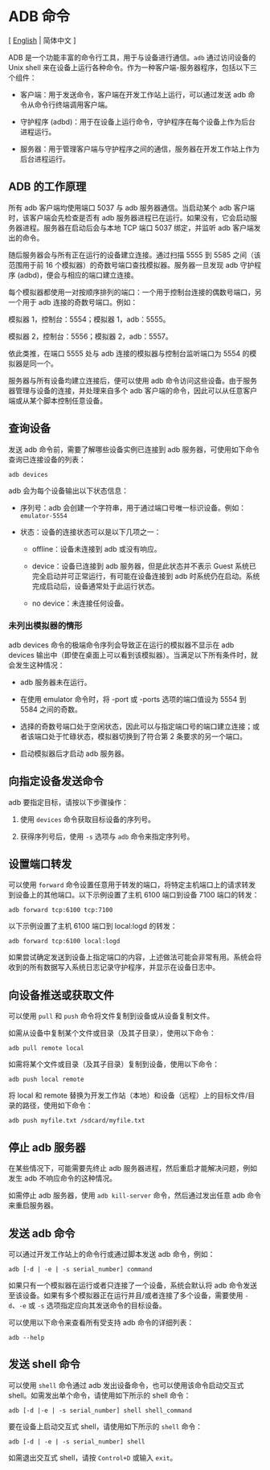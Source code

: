 # ADB 命令

\[ [English](./../../en/quickstart/Android_Debug_Bridge_commands.md) | 简体中文 \]

ADB 是一个功能丰富的命令行工具，用于与设备进行通信。`adb` 通过访问设备的 Unix shell 来在设备上运行各种命令。作为一种客户端-服务器程序，包括以下三个组件：

* 客户端：用于发送命令，客户端在开发工作站上运行，可以通过发送 adb 命令从命令行终端调用客户端。

* 守护程序 (adbd)：用于在设备上运行命令，守护程序在每个设备上作为后台进程运行。

* 服务器：用于管理客户端与守护程序之间的通信，服务器在开发工作站上作为后台进程运行。

## ADB 的工作原理

所有 adb 客户端均使用端口 5037 与 adb 服务器通信。当启动某个 adb 客户端时，该客户端会先检查是否有 adb 服务器进程已在运行。如果没有，它会启动服务器进程。服务器在启动后会与本地 TCP 端口 5037 绑定，并监听 adb 客户端发出的命令。

随后服务器会与所有正在运行的设备建立连接。通过扫描 5555 到 5585 之间（该范围用于前 16 个模拟器）的奇数号端口查找模拟器。服务器一旦发现 adb 守护程序 (adbd)，便会与相应的端口建立连接。

每个模拟器都使用一对按顺序排列的端口：一个用于控制台连接的偶数号端口，另一个用于 adb 连接的奇数号端口。例如：

模拟器 1，控制台：5554；模拟器 1，adb：5555。

模拟器 2，控制台：5556；模拟器 2，adb：5557。

依此类推，在端口 5555 处与 adb 连接的模拟器与控制台监听端口为 5554 的模拟器是同一个。

服务器与所有设备均建立连接后，便可以使用 adb 命令访问这些设备。由于服务器管理与设备的连接，并处理来自多个 adb 客户端的命令，因此可以从任意客户端或从某个脚本控制任意设备。

## 查询设备

发送 adb 命令前，需要了解哪些设备实例已连接到 adb 服务器，可使用如下命令查询已连接设备的列表：

```
adb devices
```

adb 会为每个设备输出以下状态信息：

* 序列号：adb 会创建一个字符串，用于通过端口号唯一标识设备。例如：`emulator-5554`

* 状态：设备的连接状态可以是以下几项之一：

  * offline：设备未连接到 adb 或没有响应。

  * device：设备已连接到 adb 服务器，但是此状态并不表示 Guest 系统已完全启动并可正常运行，有可能在设备连接到 adb 时系统仍在启动。系统完成启动后，设备通常处于此运行状态。

  * no device：未连接任何设备。

### 未列出模拟器的情形

adb devices 命令的极端命令序列会导致正在运行的模拟器不显示在 adb devices 输出中（即使在桌面上可以看到该模拟器）。当满足以下所有条件时，就会发生这种情况：

* adb 服务器未在运行。

* 在使用 emulator 命令时，将 -port 或 -ports 选项的端口值设为 5554 到 5584 之间的奇数。

* 选择的奇数号端口处于空闲状态，因此可以与指定端口号的端口建立连接；或者该端口处于忙碌状态，模拟器切换到了符合第 2 条要求的另一个端口。

* 启动模拟器后才启动 adb 服务器。

## 向指定设备发送命令

adb 要指定目标，请按以下步骤操作：

1. 使用 `devices` 命令获取目标设备的序列号。

2. 获得序列号后，使用 `-s` 选项与 `adb` 命令来指定序列号。

## 设置端口转发
可以使用 `forward` 命令设置任意用于转发的端口，将特定主机端口上的请求转发到设备上的其他端口。以下示例设置了主机 6100 端口到设备 7100 端口的转发：

```
adb forward tcp:6100 tcp:7100
```

以下示例设置了主机 6100 端口到 local:logd 的转发：

```
adb forward tcp:6100 local:logd
```

如果尝试确定发送到设备上指定端口的内容，上述做法可能会非常有用。系统会将收到的所有数据写入系统日志记录守护程序，并显示在设备日志中。

## 向设备推送或获取文件

可以使用 `pull` 和 `push` 命令将文件复制到设备或从设备复制文件。

如需从设备中复制某个文件或目录（及其子目录），使用以下命令：

```
adb pull remote local
```

如需将某个文件或目录（及其子目录）复制到设备，使用以下命令：

```
adb push local remote
```

将 local 和 remote 替换为开发工作站（本地）和设备（远程）上的目标文件/目录的路径，使用如下命令：

```
adb push myfile.txt /sdcard/myfile.txt
```

## 停止 adb 服务器

在某些情况下，可能需要先终止 adb 服务器进程，然后重启才能解决问题，例如发生 adb 不响应命令的这种情况。

如需停止 adb 服务器，使用 `adb kill-server` 命令，然后通过发出任意 adb 命令来重启服务器。

## 发送 adb 命令

可以通过开发工作站上的命令行或通过脚本发送 adb 命令，例如：

```
adb [-d | -e | -s serial_number] command
```

如果只有一个模拟器在运行或者只连接了一个设备，系统会默认将 adb 命令发送至该设备。如果有多个模拟器正在运行并且/或者连接了多个设备，需要使用 `-d`、`-e` 或 `-s` 选项指定应向其发送命令的目标设备。

可以使用以下命令来查看所有受支持 adb 命令的详细列表：

```
adb --help
```

## 发送 shell 命令

可以使用 `shell` 命令通过 adb 发出设备命令，也可以使用该命令启动交互式 shell。如需发出单个命令，请使用如下所示的 shell 命令：

```
adb [-d |-e | -s serial_number] shell shell_command
```

要在设备上启动交互式 shell，请使用如下所示的 `shell` 命令：

```
adb [-d | -e | -s serial_number] shell
```

如需退出交互式 shell，请按 `Control+D` 或输入 `exit`。